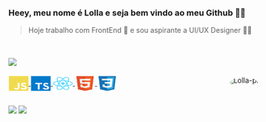 ### Heey, meu nome é Lolla e seja bem vindo ao meu Github 🧙‍♀️

> Hoje trabalho com FrontEnd 💅 e sou aspirante a UI/UX Designer 🧚‍♀️ 

##
<br />
<div align="rigth">
  <a href="https://github.com/devlolla">
  
  <img  width="550px" src="https://github-readme-stats.vercel.app/api/top-langs/?username=devlolla&layout=compact&langs_count=7&theme=dracula"/>
</div>
<div style="display: inline_block"><br>
  <img align="center" alt="Lolla-Js" height="30" width="40" src="https://raw.githubusercontent.com/devicons/devicon/master/icons/javascript/javascript-plain.svg">
  <img align="center" alt="Lolla-Ts" height="30" width="40" src="https://raw.githubusercontent.com/devicons/devicon/master/icons/typescript/typescript-plain.svg">
  <img align="center" alt="Lolla-React" height="30" width="40" src="https://raw.githubusercontent.com/devicons/devicon/master/icons/react/react-original.svg">
  <img align="center" alt="Lolla-HTML" height="30" width="40" src="https://raw.githubusercontent.com/devicons/devicon/master/icons/html5/html5-original.svg">
  <img align="center" alt="Lolla-CSS" height="30" width="40" src="https://raw.githubusercontent.com/devicons/devicon/master/icons/css3/css3-original.svg">
  
  <img align="right" alt="Lolla-pic" height="150" style="border-radius:50px;" src="https://avatars.githubusercontent.com/u/59802692?v=4">
</div>
  
  ##
 
<div> 
  <a href = "mailto:devlolla@outlook.com"><img src="https://img.shields.io/badge/Microsoft_Outlook-0078D4?style=for-the-badge&logo=microsoft-outlook&logoColor=white" target="_blank"></a>
  <a href="https://www.linkedin.com/in/paola-rodrigues-0359b018b/" target="_blank"><img src="https://img.shields.io/badge/-LinkedIn-%230077B5?style=for-the-badge&logo=linkedin&logoColor=white" target="_blank"></a> 
 

 
</div>

